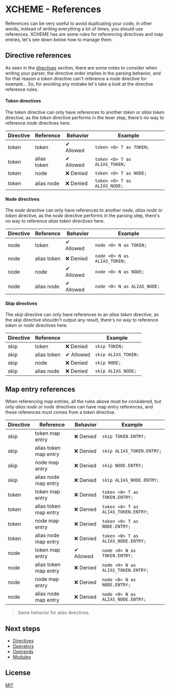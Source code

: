 # XCHEME - References

References can be very useful to avoid duplicating your code, in other words, instead of writing everything a lot of times, you should use references. XCHEME has are some rules for referencing directives and map entries, let's see down below how to manage them.

## Directive references

As seen in the [directives](./directives.md) section, there are some notes to consider when writing your parser, the directive order implies in the parsing behavior, and for that reason a _token_ directive can't reference a _node_ directive for example... So, for avoiding any mistake let's take a look at the directive reference rules.

#### Token directives

The _token_ directive can only have references to another _token_ or _alias token_ directive, as the _token_ directive performs in the lexer step, there's no way to reference _node_ directives here.

| Directive | Reference   | Behavior  | Example                       |
| --------- | ----------- | --------- | ----------------------------- |
| token     | token       | ✔ Allowed | `token <0> T as TOKEN;`       |
| token     | alias token | ✔ Allowed | `token <0> T as ALIAS_TOKEN;` |
| token     | node        | ❌ Denied | `token <0> T as NODE;`        |
| token     | alias node  | ❌ Denied | `token <0> T as ALIAS_NODE;`  |

#### Node directives

The _node_ directive can only have references to another _node_, _alias node_ or _token_ directive, as the _node_ directive performs in the parsing step, there's no way to reference _alias token_ directives here.

| Directive | Reference   | Behavior  | Example                      |
| --------- | ----------- | --------- | ---------------------------- |
| node      | token       | ✔ Allowed | `node <0> N as TOKEN;`       |
| node      | alias token | ❌ Denied | `node <0> N as ALIAS_TOKEN;` |
| node      | node        | ✔ Allowed | `node <0> N as NODE;`        |
| node      | alias node  | ✔ Allowed | `node <0> N as ALIAS_NODE;`  |

#### Skip directives

The _skip_ directive can only have references to an _alias token_ directive, as the _skip_ directive shouldn't output any result, there's no way to reference _token_ or _node_ directives here.

| Directive | Reference   |           | Example             |
| --------- | ----------- | --------- | ------------------- |
| skip      | token       | ❌ Denied | `skip TOKEN;`       |
| skip      | alias token | ✔ Allowed | `skip ALIAS_TOKEN;` |
| skip      | node        | ❌ Denied | `skip NODE;`        |
| skip      | alias node  | ❌ Denied | `skip ALIAS_NODE;`  |

## Map entry references

When referencing map entries, all the rules above must be considered, but only _alias node_ or _node_ directives can have map entry references, and these references must comes from a _token_ directive.

| Directive | Reference             | Behavior  | Example                             |
| --------- | --------------------- | --------- | ----------------------------------- |
| skip      | token map entry       | ❌ Denied | `skip TOKEN.ENTRY;`                 |
| skip      | alias token map entry | ❌ Denied | `skip ALIAS_TOKEN.ENTRY;`           |
| skip      | node map entry        | ❌ Denied | `skip NODE.ENTRY;`                  |
| skip      | alias node map entry  | ❌ Denied | `skip ALIAS_NODE.ENTRY;`            |
| token     | token map entry       | ❌ Denied | `token <0> T as TOKEN.ENTRY;`       |
| token     | alias token map entry | ❌ Denied | `token <0> T as ALIAS_TOKEN.ENTRY;` |
| token     | node map entry        | ❌ Denied | `token <0> T as NODE.ENTRY;`        |
| token     | alias node map entry  | ❌ Denied | `token <0> T as ALIAS_NODE.ENTRY;`  |
| node      | token map entry       | ✔ Allowed | `node <0> N as TOKEN.ENTRY;`        |
| node      | alias token map entry | ❌ Denied | `node <0> N as ALIAS_TOKEN.ENTRY;`  |
| node      | node map entry        | ❌ Denied | `node <0> N as NODE.ENTRY;`         |
| node      | alias node map entry  | ❌ Denied | `node <0> N as ALIAS_NODE.ENTRY;`   |

> Same behavior for alias directives.

## Next steps

- [Directives](./directives.md)
- [Operators](./operators.md)
- [Operands](./operands.md)
- [Modules](./modules.md)

## License

[MIT](../LICENSE)

